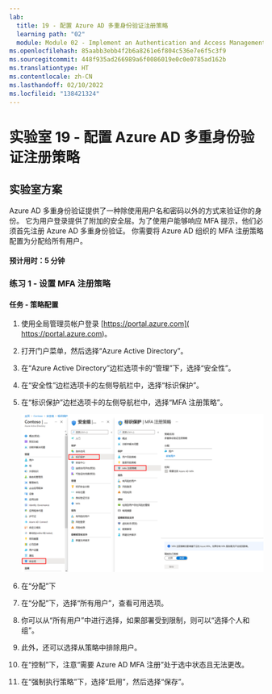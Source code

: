```yaml
---
lab:
  title: 19 - 配置 Azure AD 多重身份验证注册策略
  learning path: "02"
  module: Module 02 - Implement an Authentication and Access Management Solution
ms.openlocfilehash: 85aabb3ebb4f2b6a8261e6f804c536e7e6f5c3f9
ms.sourcegitcommit: 448f935ad266989a6f0086019e0c0e0785ad162b
ms.translationtype: HT
ms.contentlocale: zh-CN
ms.lasthandoff: 02/10/2022
ms.locfileid: "138421324"
---
```

# <a name="lab-19---configure-an-azure-ad-multi-factor-authentication-registration-policy"></a>实验室 19 - 配置 Azure AD 多重身份验证注册策略

## <a name="lab-scenario"></a>实验室方案

Azure AD 多重身份验证提供了一种除使用用户名和密码以外的方式来验证你的身份。 它为用户登录提供了附加的安全层。为了使用户能够响应 MFA 提示，他们必须首先注册 Azure AD 多重身份验证。 你需要将 Azure AD 组织的 MFA 注册策略配置为分配给所有用户。

#### <a name="estimated-time-5-minutes"></a>预计用时：5 分钟

### <a name="exercise-1---set-up-mfa-registration-policy"></a>练习 1 - 设置 MFA 注册策略

#### <a name="task---policy-configuration"></a>任务 - 策略配置

1. 使用全局管理员帐户登录 [https://portal.azure.com]( https://portal.azure.com)。

2. 打开门户菜单，然后选择“Azure Active Directory”。

3. 在“Azure Active Directory”边栏选项卡的“管理”下，选择“安全性”。

4. 在“安全性”边栏选项卡的左侧导航栏中，选择“标识保护”。

5. 在“标识保护”边栏选项卡的左侧导航栏中，选择“MFA 注册策略”。

    ![显示“MFA 注册策略”页的屏幕图像，其中突出显示了浏览路径](./media/lp2-mod4-browse-to-mfa-registration-policy.png)

6. 在“分配”下

7. 在“分配”下，选择“所有用户”，查看可用选项。

8. 你可以从“所有用户”中进行选择，如果部署受到限制，则可以“选择个人和组”。

9. 此外，还可以选择从策略中排除用户。

10. 在“控制”下，注意“需要 Azure AD MFA 注册”处于选中状态且无法更改。

11. 在“强制执行策略”下，选择“启用”，然后选择“保存”。
